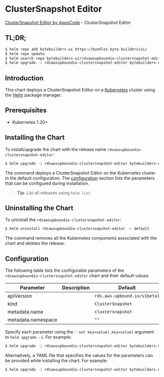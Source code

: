 # ClusterSnapshot Editor

[ClusterSnapshot Editor by AppsCode](https://byte.builders) - ClusterSnapshot Editor

## TL;DR;

```bash
$ helm repo add bytebuilders-ui https://bundles.byte.builders/ui/
$ helm repo update
$ helm search repo bytebuilders-ui/rdsawsupboundio-clustersnapshot-editor --version=v0.4.18
$ helm upgrade -i rdsawsupboundio-clustersnapshot-editor bytebuilders-ui/rdsawsupboundio-clustersnapshot-editor -n default --create-namespace --version=v0.4.18
```

## Introduction

This chart deploys a ClusterSnapshot Editor on a [Kubernetes](http://kubernetes.io) cluster using the [Helm](https://helm.sh) package manager.

## Prerequisites

- Kubernetes 1.20+

## Installing the Chart

To install/upgrade the chart with the release name `rdsawsupboundio-clustersnapshot-editor`:

```bash
$ helm upgrade -i rdsawsupboundio-clustersnapshot-editor bytebuilders-ui/rdsawsupboundio-clustersnapshot-editor -n default --create-namespace --version=v0.4.18
```

The command deploys a ClusterSnapshot Editor on the Kubernetes cluster in the default configuration. The [configuration](#configuration) section lists the parameters that can be configured during installation.

> **Tip**: List all releases using `helm list`

## Uninstalling the Chart

To uninstall the `rdsawsupboundio-clustersnapshot-editor`:

```bash
$ helm uninstall rdsawsupboundio-clustersnapshot-editor -n default
```

The command removes all the Kubernetes components associated with the chart and deletes the release.

## Configuration

The following table lists the configurable parameters of the `rdsawsupboundio-clustersnapshot-editor` chart and their default values.

|     Parameter      | Description |                 Default                 |
|--------------------|-------------|-----------------------------------------|
| apiVersion         |             | <code>rds.aws.upbound.io/v1beta1</code> |
| kind               |             | <code>ClusterSnapshot</code>            |
| metadata.name      |             | <code>clustersnapshot</code>            |
| metadata.namespace |             | <code>""</code>                         |


Specify each parameter using the `--set key=value[,key=value]` argument to `helm upgrade -i`. For example:

```bash
$ helm upgrade -i rdsawsupboundio-clustersnapshot-editor bytebuilders-ui/rdsawsupboundio-clustersnapshot-editor -n default --create-namespace --version=v0.4.18 --set apiVersion=rds.aws.upbound.io/v1beta1
```

Alternatively, a YAML file that specifies the values for the parameters can be provided while
installing the chart. For example:

```bash
$ helm upgrade -i rdsawsupboundio-clustersnapshot-editor bytebuilders-ui/rdsawsupboundio-clustersnapshot-editor -n default --create-namespace --version=v0.4.18 --values values.yaml
```
